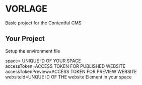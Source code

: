 VORLAGE
=========================

Basic project for the Contentful CMS


Your Project
------------


Setup the environment file

space= UNIQUE ID OF YOUR SPACE  
accessToken=ACCESS TOKEN FOR PUBLISHED WEBSITE  
accessTokenPreview=ACCESS TOKEN FOR PREVIEW WEBSITE  
websiteId=UNQUE ID OF THE website Element in your space  